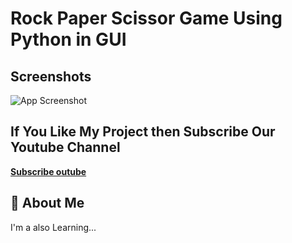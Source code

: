 
# Rock Paper Scissor Game Using Python in GUI








## Screenshots

![App Screenshot](https://ik.imagekit.io/v4tnzd94kks/Screenshot_from_2022-02-18_01-25-06_mfcFgNpwyCxz.png?ik-sdk-version=javascript-1.4.3&updatedAt=1645127729867)

## If You Like My Project then Subscribe Our Youtube Channel
[**Subscribe outube**](https://youtube.com/c/barnwaljitechnical)

## 🚀 About Me
I'm a also Learning...

